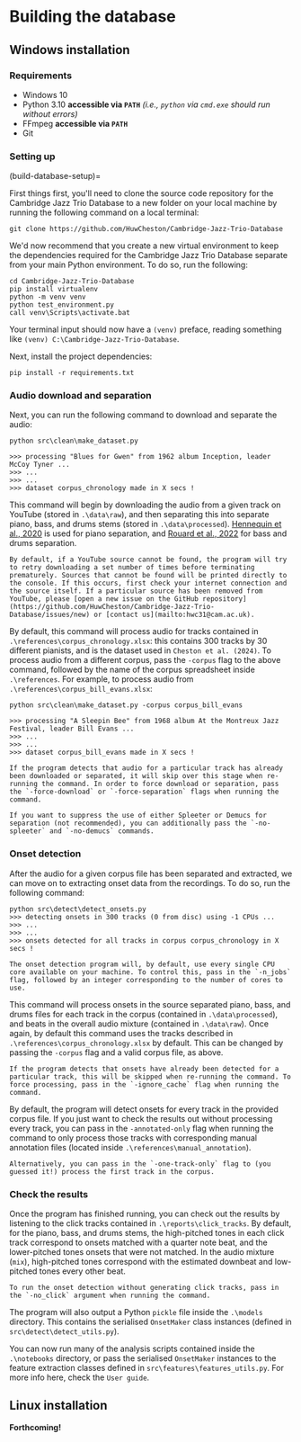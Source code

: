 # Building the database

## Windows installation

### Requirements

* Windows 10
* Python 3.10 **accessible via `PATH`** *(i.e., `python` via `cmd.exe` should run without errors)*
* FFmpeg **accessible via `PATH`**
* Git

### Setting up
(build-database-setup)=

First things first, you'll need to clone the source code repository for the Cambridge Jazz Trio Database to a new folder on your local machine by running the following command on a local terminal:

```
git clone https://github.com/HuwCheston/Cambridge-Jazz-Trio-Database
```
 
We'd now recommend that you create a new virtual environment to keep the dependencies required for the Cambridge Jazz Trio Database separate from your main Python environment. To do so, run the following:

```
cd Cambridge-Jazz-Trio-Database
pip install virtualenv
python -m venv venv
python test_environment.py
call venv\Scripts\activate.bat
```

Your terminal input should now have a `(venv)` preface, reading something like `(venv) C:\Cambridge-Jazz-Trio-Database`. 

Next, install the project dependencies:

```
pip install -r requirements.txt
```

### Audio download and separation

Next, you can run the following command to download and separate the audio:

```
python src\clean\make_dataset.py

>>> processing "Blues for Gwen" from 1962 album Inception, leader McCoy Tyner ...
>>> ...
>>> ...
>>> dataset corpus_chronology made in X secs !
```

This command will begin by downloading the audio from a given track on YouTube (stored in `.\data\raw`), and then separating this into separate piano, bass, and drums stems (stored in `.\data\processed`). [Hennequin et al., 2020](https://doi.org/10.21105/joss.02154) is used for piano separation, and [Rouard et al., 2022](https://doi.org/10.48550/arXiv.2211.08553) for bass and drums separation.

```{warning}
By default, if a YouTube source cannot be found, the program will try to retry downloading a set number of times before terminating prematurely. Sources that cannot be found will be printed directly to the console. If this occurs, first check your internet connection and the source itself. If a particular source has been removed from YouTube, please [open a new issue on the GitHub repository](https://github.com/HuwCheston/Cambridge-Jazz-Trio-Database/issues/new) or [contact us](mailto:hwc31@cam.ac.uk).
```

By default, this command will process audio for tracks contained in `.\references\corpus_chronology.xlsx`: this contains 300 tracks by 30 different pianists, and is the dataset used in `Cheston et al. (2024)`. To process audio from a different corpus, pass the `-corpus` flag to the above command, followed by the name of the corpus spreadsheet inside `.\references`. For example, to process audio from `.\references\corpus_bill_evans.xlsx`:

```
python src\clean\make_dataset.py -corpus corpus_bill_evans

>>> processing "A Sleepin Bee" from 1968 album At the Montreux Jazz Festival, leader Bill Evans ...
>>> ...
>>> ...
>>> dataset corpus_bill_evans made in X secs !
```

```{tip}
If the program detects that audio for a particular track has already been downloaded or separated, it will skip over this stage when re-running the command. In order to force download or separation, pass the `-force-download` or `-force-separation` flags when running the command.

If you want to suppress the use of either Spleeter or Demucs for separation (not recommended), you can additionally pass the `-no-spleeter` and `-no-demucs` commands. 
```

### Onset detection

After the audio for a given corpus file has been separated and extracted, we can move on to extracting onset data from the recordings. To do so, run the following command:

```
python src\detect\detect_onsets.py
>>> detecting onsets in 300 tracks (0 from disc) using -1 CPUs ...
>>> ...
>>> ...
>>> onsets detected for all tracks in corpus corpus_chronology in X secs !
```

```{warning}
The onset detection program will, by default, use every single CPU core available on your machine. To control this, pass in the `-n_jobs` flag, followed by an integer corresponding to the number of cores to use.
```

This command will process onsets in the source separated piano, bass, and drums files for each track in the corpus (contained in `.\data\processed`), and beats in the overall audio mixture (contained in `.\data\raw`). Once again, by default this command uses the tracks described in `.\references\corpus_chronology.xlsx` by default. This can be changed by passing the `-corpus` flag and a valid corpus file, as above.

```{tip}
If the program detects that onsets have already been detected for a particular track, this will be skipped when re-running the command. To force processing, pass in the `-ignore_cache` flag when running the command.
```

By default, the program will detect onsets for every track in the provided corpus file. If you just want to check the results out without processing every track, you can pass in the `-annotated-only` flag when running the command to only process those tracks with corresponding manual annotation files (located inside `.\references\manual_annotation`). 

```{tip}
Alternatively, you can pass in the `-one-track-only` flag to (you guessed it!) process the first track in the corpus.
```

### Check the results

Once the program has finished running, you can check out the results by listening to the click tracks contained in `.\reports\click_tracks`. By default, for the piano, bass, and drums stems, the high-pitched tones in each click track correspond to onsets matched with a quarter note beat, and the lower-pitched tones onsets that were not matched. In the audio mixture (`mix`), high-pitched tones correspond with the estimated downbeat and low-pitched tones every other beat.

```{tip}
To run the onset detection without generating click tracks, pass in the `-no_click` argument when running the command.
```

The program will also output a Python `pickle` file inside the `.\models` directory. This contains the serialised `OnsetMaker` class instances (defined in `src\detect\detect_utils.py`).

You can now run many of the analysis scripts contained inside the `.\notebooks` directory, or pass the serialised `OnsetMaker` instances to the feature extraction classes defined in `src\features\features_utils.py`. For more info here, check the `User guide`.

## Linux installation

**Forthcoming!**
